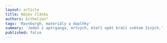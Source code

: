 ```yaml
---
layout: article
title: Název článku
authors: Ecthelion²
tags: 'Ravnburgh, materiály a doplňky'
summary: 'Jeden z aptrganga, mrtvých, kteří opět kráčí světem živých.'
published: false
---
```

